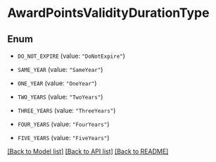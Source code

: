 # AwardPointsValidityDurationType

## Enum


* `DO_NOT_EXPIRE` (value: `"DoNotExpire"`)

* `SAME_YEAR` (value: `"SameYear"`)

* `ONE_YEAR` (value: `"OneYear"`)

* `TWO_YEARS` (value: `"TwoYears"`)

* `THREE_YEARS` (value: `"ThreeYears"`)

* `FOUR_YEARS` (value: `"FourYears"`)

* `FIVE_YEARS` (value: `"FiveYears"`)


[[Back to Model list]](../README.md#documentation-for-models) [[Back to API list]](../README.md#documentation-for-api-endpoints) [[Back to README]](../README.md)


